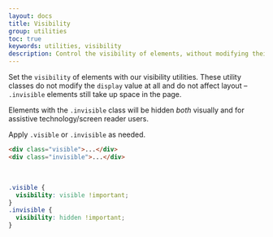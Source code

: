 ```yaml
---
layout: docs
title: Visibility
group: utilities
toc: true
keywords: utilities, visibility
description: Control the visibility of elements, without modifying their display, with visibility utilities.
---
```


Set the `visibility` of elements with our visibility utilities. These utility classes do not modify the `display` value 
at all and do not affect layout – `.invisible` elements still take up space in the page.

Elements with the `.invisible` class will be hidden *both* visually and for assistive technology/screen reader users.

Apply `.visible` or `.invisible` as needed.

```html
<div class="visible">...</div>
<div class="invisible">...</div>
```
<br>

```css
.visible {
  visibility: visible !important;
}
.invisible {
  visibility: hidden !important;
}
```
